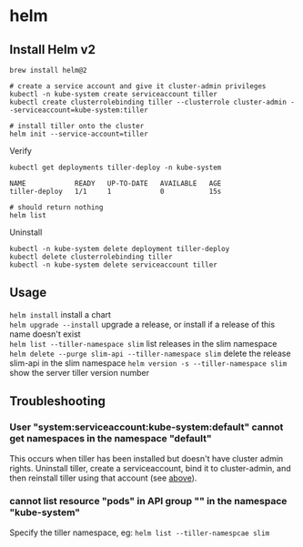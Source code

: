 # helm

## Install Helm v2

```
brew install helm@2

# create a service account and give it cluster-admin privileges
kubectl -n kube-system create serviceaccount tiller
kubectl create clusterrolebinding tiller --clusterrole cluster-admin --serviceaccount=kube-system:tiller

# install tiller onto the cluster
helm init --service-account=tiller
```

Verify
```
kubectl get deployments tiller-deploy -n kube-system

NAME            READY   UP-TO-DATE   AVAILABLE   AGE
tiller-deploy   1/1     1            0           15s

# should return nothing
helm list
```

Uninstall
```
kubectl -n kube-system delete deployment tiller-deploy
kubectl delete clusterrolebinding tiller
kubectl -n kube-system delete serviceaccount tiller
```

## Usage

`helm install` install a chart  
`helm upgrade --install` upgrade a release, or install if a release of this name doesn't exist  
`helm list --tiller-namespace slim` list releases in the slim namespace  
`helm delete --purge slim-api --tiller-namespace slim` delete the release slim-api in the slim namespace
`helm version -s --tiller-namespace slim` show the server tiller version number
 
## Troubleshooting

### User "system:serviceaccount:kube-system:default" cannot get namespaces in the namespace "default"

This occurs when tiller has been installed but doesn't have cluster admin rights.
Uninstall tiller, create a serviceaccount, bind it to cluster-admin, and then reinstall tiller using that account (see [above](#install-helm-v2)).

### cannot list resource "pods" in API group "" in the namespace "kube-system"

Specify the tiller namespace, eg:
`helm list --tiller-namespcae slim`
